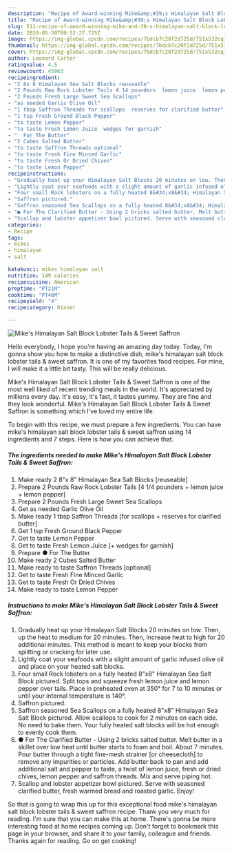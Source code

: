 ```yaml
---
description: "Recipe of Award-winning Mike&amp;#39;s Himalayan Salt Block Lobster Tails &amp;amp; Sweet Saffron"
title: "Recipe of Award-winning Mike&amp;#39;s Himalayan Salt Block Lobster Tails &amp;amp; Sweet Saffron"
slug: 511-recipe-of-award-winning-mike-and-39-s-himalayan-salt-block-lobster-tails-and-amp-sweet-saffron
date: 2020-05-30T09:52:27.725Z
image: https://img-global.cpcdn.com/recipes/7bdcb7c20f2d725d/751x532cq70/mikes-himalayan-salt-block-lobster-tails-sweet-saffron-recipe-main-photo.jpg
thumbnail: https://img-global.cpcdn.com/recipes/7bdcb7c20f2d725d/751x532cq70/mikes-himalayan-salt-block-lobster-tails-sweet-saffron-recipe-main-photo.jpg
cover: https://img-global.cpcdn.com/recipes/7bdcb7c20f2d725d/751x532cq70/mikes-himalayan-salt-block-lobster-tails-sweet-saffron-recipe-main-photo.jpg
author: Leonard Carter
ratingvalue: 4.5
reviewcount: 45063
recipeingredient:
- "2 8x 8 Himalayan Sea Salt Blocks reuseable"
- "2 Pounds Raw Rock Lobster Tails 4 14 pounders  lemon juice  lemon pepper"
- "2 Pounds Fresh Large Sweet Sea Scallops"
- "as needed Garlic Olive Oil"
- "1 tbsp Saffron Threads for scallops  reserves for clarified butter"
- "1 tsp Fresh Ground Black Pepper"
- "to taste Lemon Pepper"
- "to taste Fresh Lemon Juice  wedges for garnish"
- "  For The Butter"
- "2 Cubes Salted Butter"
- "to taste Saffron Threads optional"
- "to taste Fresh Fine Minced Garlic"
- "to taste Fresh Or Dried Chives"
- "to taste Lemon Pepper"
recipeinstructions:
- "Gradually heat up your Himalayan Salt Blocks 20 minutes on low. Then, up the heat to medium for 20 minutes. Then, increase heat to high for 20 additional minutes. This method is meant to keep your blocks from splitting or cracking for later use."
- "Lightly coat your seafoods with a slight amount of garlic infused olive oil and place on your heated salt blocks."
- "Four small Rock lobsters on a fully heated 8&#34;x8&#34; Himalayan Sea Salt Block pictured. Split tops and squeeze fresh lemon juice and lemon pepper over tails. Place in preheated oven at 350° for 7 to 10 minutes or until your internal temperature is 140°."
- "Saffron pictured."
- "Saffron seasoned Sea Scallops on a fully heated 8&#34;x8&#34; Himalayan Sea Salt Block pictured. Allow scallops to cook for 2 minutes on each side. No need to bake them. Your fully heated salt blocks will be hot enough to evenly cook them."
- "● For The Clarified Butter - Using 2 bricks salted butter. Melt butter in a skillet over low heat until butter starts to foam and boil. About 7 minutes. Pour butter through a tight fine-mesh strainer [or cheesecloth] to remove any impurities or particles. Add butter back to pan and add additional salt and pepper to taste, a twist of lemon juice, fresh or dried chives, lemon pepper and saffron threads. Mix and serve piping hot."
- "Scallop and lobster appetizer bowl pictured. Serve with seasoned clarified butter, fresh warmed bread and roasted garlic. Enjoy!"
categories:
- Recipe
tags:
- mikes
- himalayan
- salt

katakunci: mikes himalayan salt 
nutrition: 149 calories
recipecuisine: American
preptime: "PT21M"
cooktime: "PT46M"
recipeyield: "4"
recipecategory: Dinner

---
```



![Mike&#39;s Himalayan Salt Block Lobster Tails &amp; Sweet Saffron](https://img-global.cpcdn.com/recipes/7bdcb7c20f2d725d/751x532cq70/mikes-himalayan-salt-block-lobster-tails-sweet-saffron-recipe-main-photo.jpg)

Hello everybody, I hope you're having an amazing day today. Today, I'm gonna show you how to make a distinctive dish, mike&#39;s himalayan salt block lobster tails &amp; sweet saffron. It is one of my favorites food recipes. For mine, I will make it a little bit tasty. This will be really delicious.

Mike&#39;s Himalayan Salt Block Lobster Tails &amp; Sweet Saffron is one of the most well liked of recent trending meals in the world. It's appreciated by millions every day. It's easy, it's fast, it tastes yummy. They are fine and they look wonderful. Mike&#39;s Himalayan Salt Block Lobster Tails &amp; Sweet Saffron is something which I've loved my entire life.




To begin with this recipe, we must prepare a few ingredients. You can have mike&#39;s himalayan salt block lobster tails &amp; sweet saffron using 14 ingredients and 7 steps. Here is how you can achieve that.

<!--inarticleads1-->

##### The ingredients needed to make Mike&#39;s Himalayan Salt Block Lobster Tails &amp; Sweet Saffron:

1. Make ready 2 8&#34;x 8&#34; Himalayan Sea Salt Blocks [reuseable]
1. Prepare 2 Pounds Raw Rock Lobster Tails [4 1/4 pounders + lemon juice + lemon pepper]
1. Prepare 2 Pounds Fresh Large Sweet Sea Scallops
1. Get as needed Garlic Olive Oil
1. Make ready 1 tbsp Saffron Threads [for scallops + reserves for clarified butter]
1. Get 1 tsp Fresh Ground Black Pepper
1. Get to taste Lemon Pepper
1. Get to taste Fresh Lemon Juice [+ wedges for garnish]
1. Prepare  ● For The Butter
1. Make ready 2 Cubes Salted Butter
1. Make ready to taste Saffron Threads [optional]
1. Get to taste Fresh Fine Minced Garlic
1. Get to taste Fresh Or Dried Chives
1. Make ready to taste Lemon Pepper




<!--inarticleads2-->

##### Instructions to make Mike&#39;s Himalayan Salt Block Lobster Tails &amp; Sweet Saffron:

1. Gradually heat up your Himalayan Salt Blocks 20 minutes on low. Then, up the heat to medium for 20 minutes. Then, increase heat to high for 20 additional minutes. This method is meant to keep your blocks from splitting or cracking for later use.
1. Lightly coat your seafoods with a slight amount of garlic infused olive oil and place on your heated salt blocks.
1. Four small Rock lobsters on a fully heated 8&#34;x8&#34; Himalayan Sea Salt Block pictured. Split tops and squeeze fresh lemon juice and lemon pepper over tails. Place in preheated oven at 350° for 7 to 10 minutes or until your internal temperature is 140°.
1. Saffron pictured.
1. Saffron seasoned Sea Scallops on a fully heated 8&#34;x8&#34; Himalayan Sea Salt Block pictured. Allow scallops to cook for 2 minutes on each side. No need to bake them. Your fully heated salt blocks will be hot enough to evenly cook them.
1. ● For The Clarified Butter - Using 2 bricks salted butter. Melt butter in a skillet over low heat until butter starts to foam and boil. About 7 minutes. Pour butter through a tight fine-mesh strainer [or cheesecloth] to remove any impurities or particles. Add butter back to pan and add additional salt and pepper to taste, a twist of lemon juice, fresh or dried chives, lemon pepper and saffron threads. Mix and serve piping hot.
1. Scallop and lobster appetizer bowl pictured. Serve with seasoned clarified butter, fresh warmed bread and roasted garlic. Enjoy!




So that is going to wrap this up for this exceptional food mike&#39;s himalayan salt block lobster tails &amp; sweet saffron recipe. Thank you very much for reading. I'm sure that you can make this at home. There's gonna be more interesting food at home recipes coming up. Don't forget to bookmark this page in your browser, and share it to your family, colleague and friends. Thanks again for reading. Go on get cooking!

